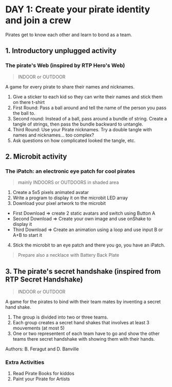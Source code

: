 # DAY 1: Create your pirate identity and join a crew

Pirates get to know each other and learn to bond as a team.

## 1. Introductory unplugged activity 

### The pirate's Web (inspired by RTP Hero's Web)
> INDOOR or OUTDOOR

A game for every pirate to share their names and nicknames.

1) Give a sticker to each kid so they can write their names and stick them on there t-shirt
2) First Round: Pass a ball around and tell the name of the person you pass the ball to. 
3) Second round: Instead of a ball, pass around a bundle of string. Create a tangle of strings, then pass the bundle backward to untangle.
4) Third Round: Use your Pirate nicknames. Try a double tangle with names and nicknames... too complex?
5) Ask questions on how complicated looked the tangle, etc.

## 2. Microbit activity

### The iPatch: an electronic eye patch for cool pirates
> mainly INDOORS or OUTDOORS in shaded area

1. Create a 5x5 pixels animated avatar
2. Write a program to display it on the microbit LED array
3. Download your pixel artwork to the microbit
- First Download => create 2 static avatars and switch using Button A
- Second Download => Create your own image and use onShake to display it
- Third Download => Create an animation using a loop and use input B or A+B to start it

4. Stick the microbit to an eye patch and there you go, you have an iPatch.

> Prepare also a necklace with Battery Back Plate

## 3. The pirate's secret handshake (inspired from RTP Secret Handshake)
> INDOOR or OUTDOOR

A game for the pirates to bind with their team mates by inventing a secret hand shake. 
1) The group is divided into two or three teams.
2) Each group creates a secret hand shakes that involves at least 3 mouvements (at most 5)
3) One or two representent of each team have to go and show the other teams there secret handshake with showing them with their hands.  

Authors: B. Feragut and D. Banville

### Extra Activities

1. Read Pirate Books for kiddos
2. Paint your Pirate for Artists

